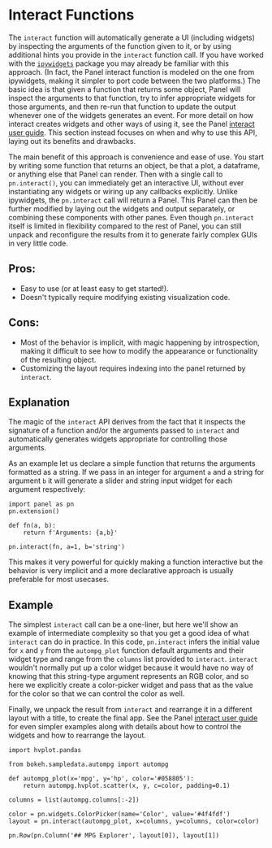 # Interact Functions

The ``interact`` function will automatically generate a UI (including widgets) by inspecting the arguments of the function given to it, or by using additional hints you provide in the ``interact`` function call. If you have worked with the [``ipywidgets``](https://github.com/jupyter-widgets/ipywidgets) package you may already be familiar with this approach. (In fact, the Panel interact function is modeled on the one from ipywidgets, making it simpler to port code between the two platforms.) The basic idea is that given a function that returns some object, Panel will inspect the arguments to that function, try to infer appropriate widgets for those arguments, and then re-run that function to update the output whenever one of the widgets generates an event. For more detail on how interact creates widgets and other ways of using it, see the Panel [interact user guide](./Interact.md).  This section instead focuses on when and why to use this API, laying out its benefits and drawbacks.

The main benefit of this approach is convenience and ease of use.  You start by writing some function that returns an object, be that a plot, a dataframe, or anything else that Panel can render. Then with a single call to `pn.interact()`, you can immediately get an interactive UI, without ever instantiating any widgets or wiring up any callbacks explicitly. Unlike ipywidgets, the ``pn.interact`` call will return a Panel. This Panel can then be further modified by laying out the widgets and output separately, or combining these components with other panes. Even though `pn.interact` itself is limited in flexibility compared to the rest of Panel, you can still unpack and reconfigure the results from it to generate fairly complex GUIs in very little code.

## Pros:

+ Easy to use (or at least easy to get started!).
+ Doesn't typically require modifying existing visualization code.

## Cons:

- Most of the behavior is implicit, with magic happening by introspection, making it difficult to see how to modify the appearance or functionality of the resulting object.
- Customizing the layout requires indexing into the panel returned by `interact`.

## Explanation

The magic of the `interact` API derives from the fact that it inspects the signature of a function and/or the arguments passed to `interact` and automatically generates widgets appropriate for controlling those arguments.

As an example let us declare a simple function that returns the arguments formatted as a string. If we pass in an integer for argument `a` and a string for argument `b` it will generate a slider and string input widget for each argument respectively:

```{pyodide}
import panel as pn
pn.extension()

def fn(a, b):
    return f'Arguments: {a,b}'

pn.interact(fn, a=1, b='string')
```

This makes it very powerful for quickly making a function interactive but the behavior is very implicit and a more declarative approach is usually preferable for most usecases.

## Example

The simplest `interact` call can be a one-liner, but here we'll show an example of intermediate complexity so that you get a good idea of what `interact` can do in practice. In this code, ``pn.interact`` infers the initial value for `x` and `y` from the `autompg_plot` function default arguments and their widget type and range from the `columns` list provided to `interact`. `interact` wouldn't normally put up a color widget because it would have no way of knowing that this string-type argument represents an RGB color, and so here we explicitly create a color-picker widget and pass that as the value for the color so that we can control the color as well.

Finally, we unpack the result from `interact` and rearrange it in a different layout with a title, to create the final app. See the Panel [interact user guide](./Interact.md) for even simpler examples along with details about how to control the widgets and how to rearrange the layout.

```{pyodide}
import hvplot.pandas

from bokeh.sampledata.autompg import autompg

def autompg_plot(x='mpg', y='hp', color='#058805'):
    return autompg.hvplot.scatter(x, y, c=color, padding=0.1)

columns = list(autompg.columns[:-2])

color = pn.widgets.ColorPicker(name='Color', value='#4f4fdf')
layout = pn.interact(autompg_plot, x=columns, y=columns, color=color)

pn.Row(pn.Column('## MPG Explorer', layout[0]), layout[1])
```
